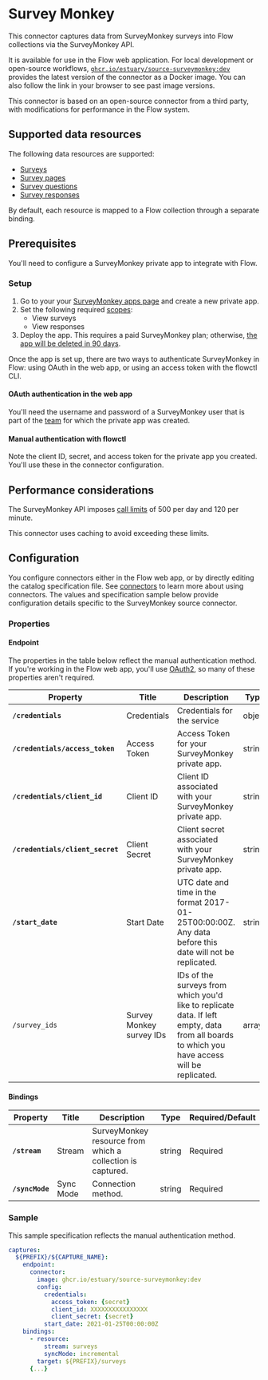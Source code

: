 # Survey Monkey

This connector captures data from SurveyMonkey surveys into Flow collections via the SurveyMonkey API.

It is available for use in the Flow web application. For local development or open-source workflows, [`ghcr.io/estuary/source-surveymonkey:dev`](https://ghcr.io/estuary/source-surveymonkey:dev) provides the latest version of the connector as a Docker image. You can also follow the link in your browser to see past image versions.

This connector is based on an open-source connector from a third party, with modifications for performance in the Flow system.

## Supported data resources

The following data resources are supported:

* [Surveys](https://developer.surveymonkey.com/api/v3/#api-endpoints-get-surveys)
* [Survey pages](https://developer.surveymonkey.com/api/v3/#api-endpoints-get-surveys-id-pages)
* [Survey questions](https://developer.surveymonkey.com/api/v3/#api-endpoints-get-surveys-survey_id-pages-page_id-questions)
* [Survey responses](https://developer.surveymonkey.com/api/v3/#api-endpoints-survey-responses)

By default, each resource is mapped to a Flow collection through a separate binding.

## Prerequisites

You'll need to configure a SurveyMonkey private app to integrate with Flow.

### Setup

1. Go to your your [SurveyMonkey apps page](https://developer.surveymonkey.com/apps) and create a new private app.
2. Set the following required [scopes](https://developer.surveymonkey.com/api/v3/#scopes):
   * View surveys
   * View responses
3. Deploy the app. This requires a paid SurveyMonkey plan; otherwise, [the app will be deleted in 90 days](https://developer.surveymonkey.com/api/v3/#deploying-an-app).

Once the app is set up, there are two ways to authenticate SurveyMonkey in Flow: using OAuth in the web app, or using an access token with the flowctl CLI.

#### OAuth authentication in the web app

You'll need the username and password of a SurveyMonkey user that is part of the [team](https://help.surveymonkey.com/en/billing/teams/)
for which the private app was created.

#### Manual authentication with flowctl

Note the client ID, secret, and access token for the private app you created. You'll use these in the connector configuration.

## Performance considerations

The SurveyMonkey API imposes [call limits](https://developer.surveymonkey.com/api/v3/#request-and-response-limits) of 500 per day
and 120 per minute.

This connector uses caching to avoid exceeding these limits.

## Configuration

You configure connectors either in the Flow web app, or by directly editing the catalog specification file.
See [connectors](../../../concepts/connectors.md#using-connectors) to learn more about using connectors. The values and specification sample below provide configuration details specific to the SurveyMonkey source connector.

### Properties

#### Endpoint

The properties in the table below reflect the manual authentication method.
If you're working in the Flow web app, you'll use [OAuth2](#oauth-authentication-in-the-web-app),
so many of these properties aren't required.

| Property | Title | Description | Type | Required/Default |
|---|---|---|---|---|
| **`/credentials`** | Credentials | Credentials for the service | object | Required |
| **`/credentials/access_token`** | Access Token | Access Token for your SurveyMonkey private app. | string | Required |
| **`/credentials/client_id`** | Client ID | Client ID associated with your SurveyMonkey private app. | string | Required |
| **`/credentials/client_secret`** | Client Secret | Client secret associated with your SurveyMonkey private app. | string | Required |
| **`/start_date`** | Start Date | UTC date and time in the format 2017-01-25T00:00:00Z. Any data before this date will not be replicated. | string | Required |
| `/survey_ids` | Survey Monkey survey IDs | IDs of the surveys from which you&#x27;d like to replicate data. If left empty, data from all boards to which you have access will be replicated. | array |  |

#### Bindings

| Property | Title | Description | Type | Required/Default |
|---|---|---|---|---|
| **`/stream`** | Stream | SurveyMonkey resource from which a collection is captured. | string | Required |
| **`/syncMode`** | Sync Mode | Connection method. | string | Required |

### Sample

This sample specification reflects the manual authentication method.

```yaml
captures:
  ${PREFIX}/${CAPTURE_NAME}:
    endpoint:
      connector:
        image: ghcr.io/estuary/source-surveymonkey:dev
        config:
          credentials:
            access_token: {secret}
            client_id: XXXXXXXXXXXXXXXX
            client_secret: {secret}
          start_date: 2021-01-25T00:00:00Z
    bindings:
      - resource:
          stream: surveys
          syncMode: incremental
        target: ${PREFIX}/surveys
      {...}
```
